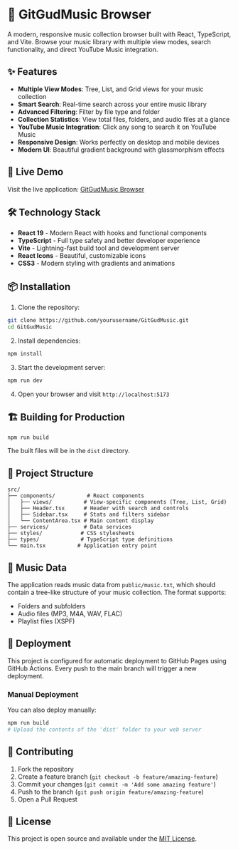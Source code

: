 # 🎵 GitGudMusic Browser

A modern, responsive music collection browser built with React, TypeScript, and Vite. Browse your music library with multiple view modes, search functionality, and direct YouTube Music integration.

## ✨ Features

- **Multiple View Modes**: Tree, List, and Grid views for your music collection
- **Smart Search**: Real-time search across your entire music library
- **Advanced Filtering**: Filter by file type and folder
- **Collection Statistics**: View total files, folders, and audio files at a glance
- **YouTube Music Integration**: Click any song to search it on YouTube Music
- **Responsive Design**: Works perfectly on desktop and mobile devices
- **Modern UI**: Beautiful gradient background with glassmorphism effects

## 🚀 Live Demo

Visit the live application: [GitGudMusic Browser](https://yourusername.github.io/GitGudMusic/)

## 🛠️ Technology Stack

- **React 19** - Modern React with hooks and functional components
- **TypeScript** - Full type safety and better developer experience
- **Vite** - Lightning-fast build tool and development server
- **React Icons** - Beautiful, customizable icons
- **CSS3** - Modern styling with gradients and animations

## 📦 Installation

1. Clone the repository:
```bash
git clone https://github.com/yourusername/GitGudMusic.git
cd GitGudMusic
```

2. Install dependencies:
```bash
npm install
```

3. Start the development server:
```bash
npm run dev
```

4. Open your browser and visit `http://localhost:5173`

## 🏗️ Building for Production

```bash
npm run build
```

The built files will be in the `dist` directory.

## 📁 Project Structure

```
src/
├── components/          # React components
│   ├── views/          # View-specific components (Tree, List, Grid)
│   ├── Header.tsx      # Header with search and controls
│   ├── Sidebar.tsx     # Stats and filters sidebar
│   └── ContentArea.tsx # Main content display
├── services/           # Data services
├── styles/            # CSS stylesheets
├── types/             # TypeScript type definitions
└── main.tsx          # Application entry point
```

## 🎵 Music Data

The application reads music data from `public/music.txt`, which should contain a tree-like structure of your music collection. The format supports:

- Folders and subfolders
- Audio files (MP3, M4A, WAV, FLAC)
- Playlist files (XSPF)

## 🚀 Deployment

This project is configured for automatic deployment to GitHub Pages using GitHub Actions. Every push to the main branch will trigger a new deployment.

### Manual Deployment

You can also deploy manually:

```bash
npm run build
# Upload the contents of the 'dist' folder to your web server
```

## 🤝 Contributing

1. Fork the repository
2. Create a feature branch (`git checkout -b feature/amazing-feature`)
3. Commit your changes (`git commit -m 'Add some amazing feature'`)
4. Push to the branch (`git push origin feature/amazing-feature`)
5. Open a Pull Request

## 📄 License

This project is open source and available under the [MIT License](LICENSE).
